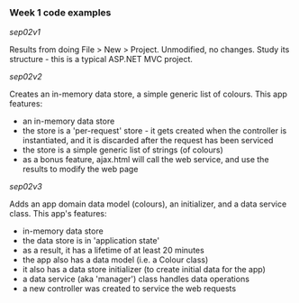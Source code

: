 ### Week 1 code examples

_sep02v1_

Results from doing File > New > Project. 
Unmodified, no changes. 
Study its structure - this is a typical ASP.NET MVC project.

_sep02v2_

Creates an in-memory data store, a simple generic list of colours.
This app features:
- an in-memory data store</li>
- the store is a 'per-request' store - it gets created when the controller is instantiated, and it is discarded after the request has been serviced
- the store is a simple generic list of strings (of colours)
- as a bonus feature, ajax.html will call the web service, and use the results to modify the web page

_sep02v3_

Adds an app domain data model (colours), an initializer, and a data service class.
This app's features:
- in-memory data store
- the data store is in 'application state'
- as a result, it has a lifetime of at least 20 minutes
- the app also has a data model (i.e. a Colour class)
- it also has a data store initializer (to create initial data for the app)
- a data service (aka 'manager') class handles data operations
- a new controller was created to service the web requests
